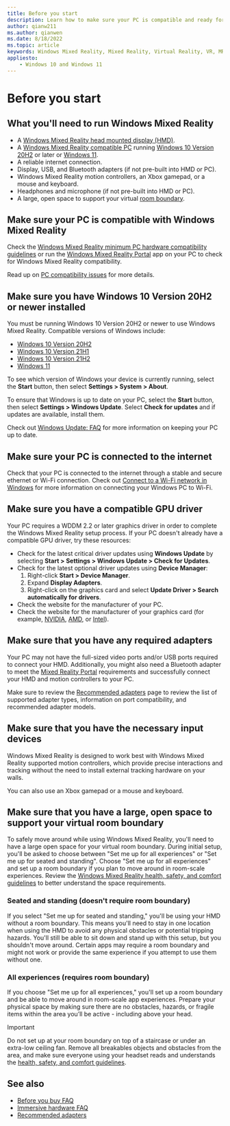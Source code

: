 ```yaml
---
title: Before you start
description: Learn how to make sure your PC is compatible and ready for various Windows Mixed Reality application experiences.
author: qianw211
ms.author: qianwen
ms.date: 8/18/2022
ms.topic: article
keywords: Windows Mixed Reality, Mixed Reality, Virtual Reality, VR, MR, compatible, compatibility, get started, setup, PC, system requirements
appliesto:
    - Windows 10 and Windows 11
---
```


# Before you start

## What you'll need to run Windows Mixed Reality

* A [Windows Mixed Reality head mounted display (HMD)](https://www.microsoft.com/en-us/windows/windows-mixed-reality-devices).
* A [Windows Mixed Reality compatible PC](https://support.microsoft.com/en-us/help/4039260/windows-10-mixed-reality-pc-hardware-guidelines) running [Windows 10 Version 20H2](/windows/release-health/status-windows-10-20h2) or later or [Windows 11](/windows/release-health/windows11-release-information).
* A reliable internet connection.
* Display, USB, and Bluetooth adapters (if not pre-built into HMD or PC).
* Windows Mixed Reality motion controllers, an Xbox gamepad, or a mouse and keyboard.
* Headphones and microphone (if not pre-built into HMD or PC).
* A large, open space to support your virtual [room boundary](set-up-windows-mixed-reality.md#set-up-your-room-boundary).

## Make sure your PC is compatible with Windows Mixed Reality

Check the [Windows Mixed Reality minimum PC hardware compatibility guidelines](windows-mixed-reality-minimum-pc-hardware-compatibility-guidelines.md) or run the [Windows Mixed Reality Portal](https://apps.microsoft.com/store/detail/mixed-reality-portal/9NG1H8B3ZC7M?) app on your PC to check for Windows Mixed Reality compatibility.

Read up on [PC compatibility issues](get-help-with-pc-compatibility.md) for more details.

## Make sure you have Windows 10 Version 20H2 or newer installed

You must be running Windows 10 Version 20H2 or newer to use Windows Mixed Reality. Compatible versions of Windows include:

* [Windows 10 Version 20H2](/windows/release-health/status-windows-10-20h2)
* [Windows 10 Version 21H1](/windows/release-health/status-windows-10-21h1)
* [Windows 10 Version 21H2](/windows/release-health/status-windows-10-21h2)
* [Windows 11](/windows/release-health/windows11-release-information)

To see which version of Windows your device is currently running, select the **Start** button, then select **Settings  > System > About**.

To ensure that Windows is up to date on your PC, select the **Start** button, then select **Settings > Windows Update**.  Select **Check for updates** and if updates are available, install them.

Check out [Windows Update: FAQ](https://support.microsoft.com/en-us/windows/windows-update-faq-8a903416-6f45-0718-f5c7-375e92dddeb2) for more information on keeping your PC up to date.

## Make sure your PC is connected to the internet

Check that your PC is connected to the internet through a stable and secure ethernet or Wi-Fi connection. Check out [Connect to a Wi-Fi network in Windows](https://support.microsoft.com/en-us/windows/connect-to-a-wi-fi-network-in-windows-1f881677-b569-0cd5-010d-e3cd3579d263) for more information on connecting your Windows PC to Wi-Fi. 

## Make sure you have a compatible GPU driver

Your PC requires a WDDM 2.2 or later graphics driver in order to complete the Windows Mixed Reality setup process. If your PC doesn't already have a compatible GPU driver, try these resources:

* Check for the latest critical driver updates using **Windows Update** by selecting **Start > Settings > Windows Update > Check for Updates**.
* Check for the latest optional driver updates using **Device Manager**:
    1. Right-click **Start > Device Manager**.
    2. Expand **Display Adapters**.
    3. Right-click on the graphics card and select **Update Driver > Search automatically for drivers**.
* Check the website for the manufacturer of your PC.
* Check the website for the manufacturer of your graphics card (for example, [NVIDIA](https://www.nvidia.com/Download/index.aspx?lang=en-us), [AMD](https://www.amd.com/en/support), or [Intel](https://www.intel.com/content/www/us/en/download-center/home.html)).

## Make sure that you have any required adapters

Your PC may not have the full-sized video ports and/or USB ports required to connect your HMD. Additionally, you might also need a Bluetooth adapter to meet the [Mixed Reality Portal](https://apps.microsoft.com/store/detail/mixed-reality-portal/9NG1H8B3ZC7M?hl=en-us&gl=US) requirements and successfully connect your HMD and motion controllers to your PC. 

Make sure to review the [Recommended adapters](recommended-adapters-for-windows-mixed-reality-capable-pcs.md) page to review the list of supported adapter types, information on port compatibility, and recommended adapter models.

## Make sure that you have the necessary input devices

Windows Mixed Reality is designed to work best with Windows Mixed Reality supported motion controllers, which provide precise interactions and tracking without the need to install external tracking hardware on your walls. 

You can also use an Xbox gamepad or a mouse and keyboard.

## Make sure that you have a large, open space to support your virtual room boundary

To safely move around while using Windows Mixed Reality, you'll need to have a large open space for your virtual room boundary.  During initial setup, you'll be asked to choose between "Set me up for all experiences" or "Set me up for seated and standing". Choose "Set me up for all experiences" and set up a room boundary if you plan to move around in room-scale experiences. Review the [Windows Mixed Reality health, safety, and comfort guidelines](wmr-health-safety-comfort.md) to better understand the space requirements.

### Seated and standing (doesn't require room boundary)

If you select "Set me up for seated and standing," you'll be using your HMD without a room boundary. This means you'll need to stay in one location when using the HMD to avoid any physical obstacles or potential tripping hazards. You'll still be able to sit down and stand up with this setup, but you shouldn't move around. Certain apps may require a room boundary and might not work or provide the same experience if you attempt to use them without one.

### All experiences (requires room boundary)

If you choose "Set me up for all experiences," you'll set up a room boundary and be able to move around in room-scale app experiences. Prepare your physical space by making sure there are no obstacles, hazards, or fragile items within the area you’ll be active - including above your head. 

>[!Important]
>Do not set up at your room boundary on top of a staircase or under an extra-low ceiling fan. Remove all breakables objects and obstacles from the area, and make sure everyone using your headset reads and understands the [health, safety, and comfort guidelines](wmr-health-safety-comfort.md).

## See also

* [Before you buy FAQ](before-you-buy-faqs.md)
* [Immersive hardware FAQ](other-questions.md)
* [Recommended adapters](enterprise-lbe-faq.md)